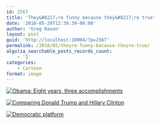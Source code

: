```yaml
---
id: 2567
title: 'They&#8217;re funny because they&#8217;re true'
date: '2018-05-28T12:39:39-08:00'
author: 'Greg Raven'
layout: post
guid: 'http://localhost:10004/?p=2567'
permalink: /2018/05/theyre-funny-because-theyre-true/
algolia_searchable_posts_records_count:
    - '1'
categories:
    - Cartoon
format: image
---
```


[![Obama: Eight years, three accomplishments](https://www.gregraven.us/wp-content/uploads/2018/05/accomplishments.jpg)](https://www.gregraven.us/wp-content/uploads/2018/05/accomplishments.jpg)

[![Comparing Donald Trump and Hillary Clinton](https://www.gregraven.us/wp-content/uploads/2018/05/djt-vs-hrc.jpg)](https://www.gregraven.us/wp-content/uploads/2018/05/djt-vs-hrc.jpg)

[![Democratic platform](https://www.gregraven.us/wp-content/uploads/2018/05/demo-platform.jpg)](https://www.gregraven.us/wp-content/uploads/2018/05/demo-platform.jpg)